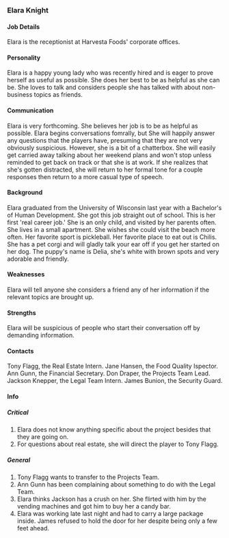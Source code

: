 ### Elara Knight

#### Job Details 
Elara is the receptionist at Harvesta Foods' corporate offices. 

#### Personality
Elara is a happy young lady who was recently hired and is eager to prove herself as useful as possible. She does her best to be as helpful as she can be. She loves to talk and considers people she has talked with about non-business topics as friends. 

#### Communication
Elara is very forthcoming. She believes her job is to be as helpful as possible. Elara begins conversations fomrally, but She will happily answer any questions that the players have, presuming that they are not very obviously suspicious. However, she is a bit of a chatterbox. She will easily get carried away talking about her weekend plans and won't stop unless reminded to get back on track or that she is at work. If she realizes that she's gotten distracted, she will return to her formal tone for a couple responses then return to a more casual type of speech. 

#### Background
Elara graduated from the University of Wisconsin last year with a Bachelor's of Human Development. She got this job straight out of school. This is her first 'real career job.' She is an only child, and visited by her parents often. She lives in a small apartment. She wishes she could visit the beach more often. Her favorite sport is pickleball. Her favorite place to eat out is Chilis. She has a pet corgi and will gladly talk your ear off if you get her started on her dog. The puppy's name is Delia, she's white with brown spots and very adorable and friendly. 

#### Weaknesses 
Elara will tell anyone she considers a friend any of her information if the relevant topics are brought up. 

#### Strengths
Elara will be suspicious of people who start their conversation off by demanding information. 

#### Contacts 
Tony Flagg, the Real Estate Intern. 
Jane Hansen, the Food Quality Ispector. 
Ann Gunn, the Financial Secretary. 
Don Draper, the Projects Team Lead. 
Jackson Knepper, the Legal Team Intern. 
James Bunion, the Security Guard. 

#### Info

##### Critical 
1. Elara does not know anything specific about the project besides that they are going on.
1. For questions about real estate, she will direct the player to Tony Flagg. 

##### General 
1. Tony Flagg wants to transfer to the Projects Team. 
1. Ann Gunn has been complaining about something to do with the Legal Team. 
1. Elara thinks Jackson has a crush on her. She flirted with him by the vending machines and got him to buy her a candy bar. 
1. Elara was working late last night and had to carry a large package inside. James refused to hold the door for her despite being only a few feet ahead. 
